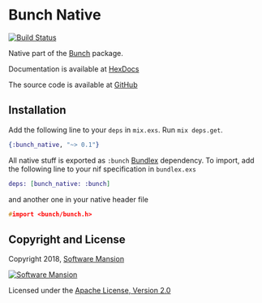 # Bunch Native

[![Build Status](https://travis-ci.com/membraneframework/bunch-native.svg?branch=master)](https://travis-ci.com/membraneframework/bunch-native)

Native part of the [Bunch](https://hex.pm/packages/bunch) package.

Documentation is available at [HexDocs](https://hexdocs.pm/bunch_native/)

The source code is available at [GitHub](https://github.com/membraneframework/bunch-native)

## Installation

Add the following line to your `deps` in `mix.exs`. Run `mix deps.get`.

```elixir
{:bunch_native, "~> 0.1"}
```

All native stuff is exported as `:bunch` [Bundlex](https://hex.pm/packages/bundlex) dependency.
To import, add the following line to your nif specification in `bundlex.exs`
```elixir
deps: [bunch_native: :bunch]
```
and another one in your native header file
```c
#import <bunch/bunch.h>
```

## Copyright and License

Copyright 2018, [Software Mansion](https://swmansion.com/?utm_source=git&utm_medium=readme&utm_campaign=membrane)

[![Software Mansion](https://membraneframework.github.io/static/logo/swm_logo_readme.png)](https://swmansion.com/?utm_source=git&utm_medium=readme&utm_campaign=membrane)

Licensed under the [Apache License, Version 2.0](LICENSE)
